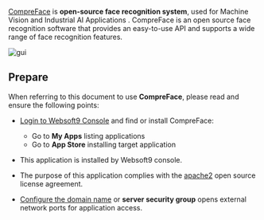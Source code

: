 [CompreFace](https://exadel.com/accelerator-showcase/compreface) is **open-source face recognition system**, used for Machine Vision and Industrial AI Applications . CompreFace is an open source face recognition software that provides an easy-to-use API and supports a wide range of face recognition features.


![gui](https://libs.websoft9.com/Websoft9/DocsPicture/zh/compreface/compreface-gui-websoft9.png)


## Prepare

When referring to this document to use **CompreFace**, please read and ensure the following points:

- [Login to Websoft9 Console](./login-console) and find or install CompreFace:
  - Go to **My Apps** listing applications 
  - Go to **App Store** installing target application

- This application is installed by Websoft9 console.


- The purpose of this application complies with the [apache2](https://opensource.org/licenses/Apache-2.0) open source license agreement.


- [Configure the domain name](./domain-set) or **server security group** opens external network ports for application access.